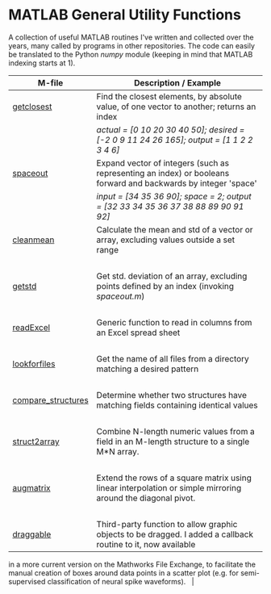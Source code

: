 # MATLAB General Utility Functions
A collection of useful MATLAB routines I've written and collected over the years, many called by programs in other repositories. The code can easily be translated to the Python _numpy_ module (keeping in mind that MATLAB indexing starts at 1).

M-file | Description / Example
------ | -----------
[getclosest](getclosest.m) | Find the closest elements, by absolute value, of one vector to another; returns an index
&nbsp; | _actual = [0 10 20 30 40 50]; desired = [-2 0 9 11 24 26 165]; output = [1 1 2 2 3 4 6]_
[spaceout](spaceout.m) | Expand vector of integers (such as representing an index) or booleans forward and backwards by integer 'space'
&nbsp; | _input = [34 35 36 90]; space = 2; output = [32 33 34 35 36 37 38 88 89 90 91 92]_
[cleanmean](cleanmean.m) | Calculate the mean and std of a vector or array, excluding values outside a set range
&nbsp; | 
[getstd](getstd.m) | Get std. deviation of an array, excluding points defined by an index (invoking _spaceout.m_)
&nbsp; | 
[readExcel](readExcel.m) | Generic function to read in columns from an Excel spread sheet
&nbsp; | 
[lookforfiles](lookforfiles.m) | Get the name of all files from a directory matching a desired pattern
&nbsp; | 
[compare_structures](compare_structures.m) | Determine whether two structures have matching fields containing identical values
&nbsp; | 
[struct2array](struct2array.m) | Combine N-length numeric values from a field in an M-length structure to a single M\*N array.
&nbsp; | 
[augmatrix](struct2array.m) | Extend the rows of a square matrix using linear interpolation or simple mirroring around the diagonal pivot.
&nbsp; | 
[draggable](draggable.m) | Third-party function to allow graphic objects to be dragged. I added a callback routine to it, now available
in a more current version on the Mathworks File Exchange, to facilitate the manual creation of boxes around data points in a scatter plot (e.g. for semi-supervised classification of neural spike waveforms).
&nbsp; | 
